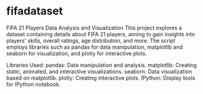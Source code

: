 # fifadataset

FIFA 21 Players Data Analysis and Visualization
This project explores a dataset containing details about FIFA 21 players, aiming to gain insights into players' skills, overall ratings, age distribution, and more. The script employs libraries such as pandas for data manipulation, matplotlib and seaborn for visualization, and plotly for interactive plots.

Libraries Used:
pandas: Data manipulation and analysis.
matplotlib: Creating static, animated, and interactive visualizations.
seaborn: Data visualization based on matplotlib.
plotly: Creating interactive plots.
IPython: Display tools for IPython notebook.
